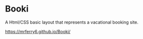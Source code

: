 # Booki

A Html/CSS basic layout that represents a vacational booking site.

https://mrferry6.github.io/Booki/

